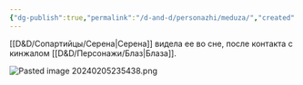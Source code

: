 ```yaml
---
{"dg-publish":true,"permalink":"/d-and-d/personazhi/meduza/","created":"2024-02-19T19:15:28.972+03:00","updated":"2024-02-05T22:55:05.176+03:00"}
---
```


[[D&D/Сопартийцы/Серена\|Серена]] видела ее во сне, после контакта с кинжалом [[D&D/Персонажи/Блаз\|Блаза]].

![Pasted image 20240205235438.png](/img/user/D&D/img/Pasted%20image%2020240205235438.png)